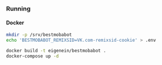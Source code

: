 ### Running

#### Docker

```sh
mkdir -p /srv/bestmobabot
echo 'BESTMOBABOT_REMIXSID=VK.com-remixsid-cookie' > .env

docker build -t eigenein/bestmobabot .
docker-compose up -d
```
